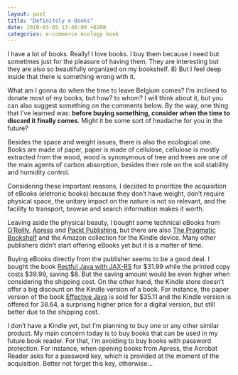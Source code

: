 ```yaml
---
layout: post
title: "Definitely e-Books"
date: 2010-03-05 13:40:00 +0200
categories: e-commerce ecology book
---
```


I have a lot of books. Really! I love books. I buy them because I need but sometimes just for the pleasure of having them. They are interesting but they are also so beautifully organized on my bookshelf. 8) But I feel deep inside that there is something wrong with it.

What am I gonna do when the time to leave Belgium comes? I’m inclined to donate most of my books, but how? to whom? I will think about it, but you can also suggest something on the  comments below. By the way, one thing that I’ve learned was: **before buying something, consider when the time to discard it finally comes**. Might it be some sort of headache for you in the future?

Besides the space and weight issues, there is also the ecological one. Books are made of paper, paper is made of cellulose, cellulose is mostly extracted from the wood, wood is synonymous of tree and trees are one of the main agents of carbon absorption, besides their role on the soil stability and humidity control.

Considering these important reasons, I decided to prioritize the acquisition of eBooks (eletronic books) because they don’t have weight, don’t require physical space, the unitary impact on the nature is not so relevant, and the facility to transport, browse and search information makes it worth.

Leaving aside the physical beauty, I bought some technical eBooks from [O’Reilly](http://www.oreilly.com/), [Apress](http://www.apress.com/) and [Packt Publishing](http://www.packtpub.com/), but there are also [The Pragmatic Bookshelf](http://www.pragprog.com/) and the Amazon collection for the Kindle device. Many other publishers didn’t start offering eBooks yet but it is a matter of time.

Buying eBooks directly from the publisher seems to be a good deal. I bought the book [Restful Java with JAX-RS](http://oreilly.com/catalog/9780596158057/) for $31.99 while the printed copy costs $39.99, saving $8. But the saving amount would be even higher when considering the shipping cost. On the other hand, the Kindle store doesn’t offer a big discount on the Kindle version of a book. For instance, the paper version of the book [Effective Java](http://www.amazon.com/Effective-Programming-Language-Guide-ebook/dp/B000OZ0N5I/ref=sr_1_3?ie=UTF8&amp;m=A36UWAQAV1U1MD&amp;s=digital-text&amp;qid=1267794961&amp;sr=1-3) is sold for $35.11 and the Kindle version is offered for 38.64, a surprising higher price for a digital version, but still better due to the shipping cost.

I don’t have a Kindle yet, but I’m planning to buy one or any other similar product. My main concern today is to buy books that can be used in my future book reader. For that, I’m avoiding to buy books with password protection. For instance, when opening books from Apress, the Acrobat Reader asks for a password key, which is provided at the moment of the acquisition. Better not forget this key, otherwise…
